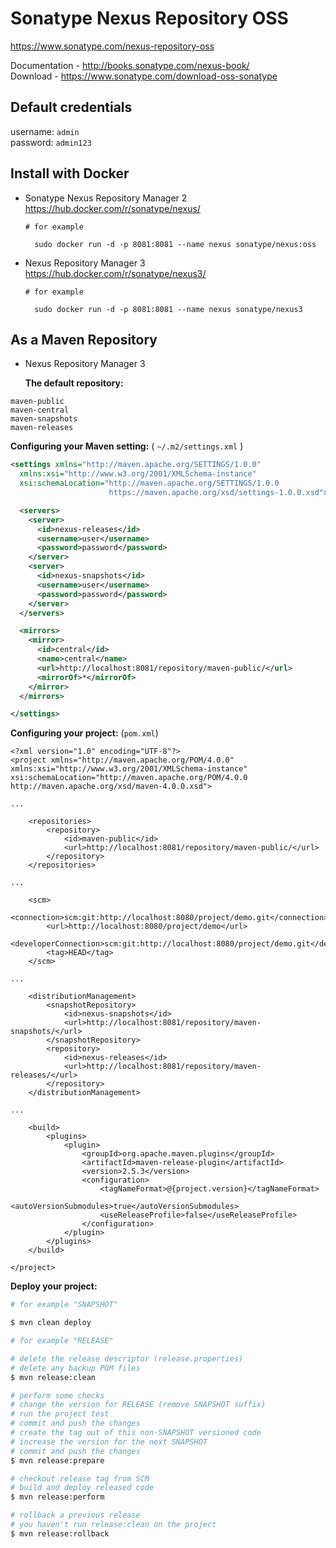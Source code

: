 # Sonatype Nexus Repository OSS

https://www.sonatype.com/nexus-repository-oss

Documentation - http://books.sonatype.com/nexus-book/  
Download - https://www.sonatype.com/download-oss-sonatype  

## **Default credentials**
username: `admin`  
password: `admin123`  

## **Install with Docker**

* Sonatype Nexus Repository Manager 2
  https://hub.docker.com/r/sonatype/nexus/
  ```
  # for example

	sudo docker run -d -p 8081:8081 --name nexus sonatype/nexus:oss
  ```

* Nexus Repository Manager 3
  https://hub.docker.com/r/sonatype/nexus3/
  ```
  # for example

	sudo docker run -d -p 8081:8081 --name nexus sonatype/nexus3
  ```

## **As a Maven Repository**

* Nexus Repository Manager 3

  **The default repository:**

```
maven-public
maven-central
maven-snapshots
maven-releases
```

  **Configuring your Maven setting:** ( `~/.m2/settings.xml` )

```xml
<settings xmlns="http://maven.apache.org/SETTINGS/1.0.0"
  xmlns:xsi="http://www.w3.org/2001/XMLSchema-instance"
  xsi:schemaLocation="http://maven.apache.org/SETTINGS/1.0.0
                      https://maven.apache.org/xsd/settings-1.0.0.xsd">

  <servers>
    <server>
      <id>nexus-releases</id>
      <username>user</username>
      <password>password</password>
    </server>
    <server>
      <id>nexus-snapshots</id>
      <username>user</username>
      <password>password</password>
    </server>
  </servers>

  <mirrors>
    <mirror>
      <id>central</id>
      <name>central</name>
      <url>http://localhost:8081/repository/maven-public/</url>
      <mirrorOf>*</mirrorOf>
    </mirror>
  </mirrors>

</settings>
```

  **Configuring your project:** (`pom.xml`)

```
<?xml version="1.0" encoding="UTF-8"?>
<project xmlns="http://maven.apache.org/POM/4.0.0" xmlns:xsi="http://www.w3.org/2001/XMLSchema-instance" xsi:schemaLocation="http://maven.apache.org/POM/4.0.0 http://maven.apache.org/xsd/maven-4.0.0.xsd">

...

	<repositories>
		<repository>
			<id>maven-public</id>
			<url>http://localhost:8081/repository/maven-public/</url>
		</repository>
	</repositories>

...

	<scm>
		<connection>scm:git:http://localhost:8080/project/demo.git</connection>
		<url>http://localhost:8080/project/demo</url>
		<developerConnection>scm:git:http://localhost:8080/project/demo.git</developerConnection>
		<tag>HEAD</tag>
	</scm>

...

	<distributionManagement>
		<snapshotRepository>
			<id>nexus-snapshots</id>
			<url>http://localhost:8081/repository/maven-snapshots/</url>
		</snapshotRepository>
		<repository>
			<id>nexus-releases</id>
			<url>http://localhost:8081/repository/maven-releases/</url>
		</repository>
	</distributionManagement>

...

	<build>
		<plugins>
			<plugin>
				<groupId>org.apache.maven.plugins</groupId>
				<artifactId>maven-release-plugin</artifactId>
				<version>2.5.3</version>
				<configuration>
					<tagNameFormat>@{project.version}</tagNameFormat>
					<autoVersionSubmodules>true</autoVersionSubmodules>
					<useReleaseProfile>false</useReleaseProfile>
				</configuration>
			</plugin>
		</plugins>
	</build>

</project>
```

  **Deploy your project:**

```bash
# for example "SNAPSHOT"

$ mvn clean deploy

# for example "RELEASE"

# delete the release descriptor (release.properties)
# delete any backup POM files
$ mvn release:clean

# perform some checks
# change the version for RELEASE (remove SNAPSHOT suffix)
# run the project test
# commit and push the changes
# create the tag out of this non-SNAPSHOT versioned code
# increase the version for the next SNAPSHOT
# commit and push the changes
$ mvn release:prepare

# checkout release tag from SCM
# build and deploy released code
$ mvn release:perform

# rollback a previous release
# you haven't run release:clean on the project
$ mvn release:rollback
```
